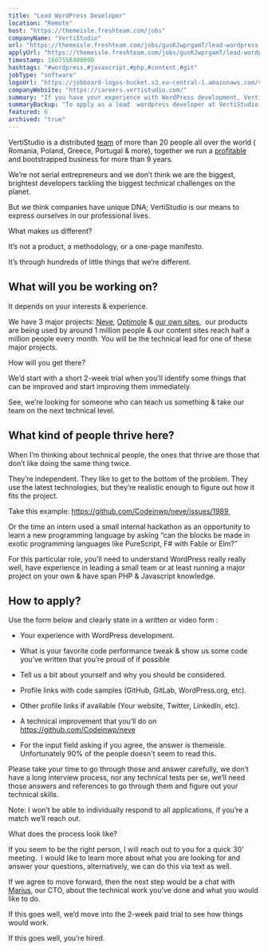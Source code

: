 ```yaml
---
title: "Lead WordPress Developer"
location: "Remote"
host: "https://themeisle.freshteam.com/jobs"
companyName: "VertiStudio"
url: "https://themeisle.freshteam.com/jobs/gusKJwprgamT/lead-wordpress-developer"
applyUrl: "https://themeisle.freshteam.com/jobs/gusKJwprgamT/lead-wordpress-developer#applicant-form"
timestamp: 1607558400000
hashtags: "#wordpress,#javascript,#php,#content,#git"
jobType: "software"
logoUrl: "https://jobboard-logos-bucket.s3.eu-central-1.amazonaws.com/vertistudio"
companyWebsite: "https://careers.vertistudio.com/"
summary: "If you have your experience with WordPress development, VertiStudio is looking for someone with your skillset."
summaryBackup: "To apply as a lead  wordpress developer at VertiStudio, you preferably need to have some knowledge of: #wordpress, #javascript, #php."
featured: 6
archived: "true"
---
```


VertiStudio is a distributed [team](https://themeisle.com/about-us/) of more than 20 people all over the world ( Romania, Poland, Greece, Portugal & more), together we run a [profitable](https://www.romanian-companies.eu/vertigo-studio-srl-29109287/) and bootstrapped business for more than 9 years. 

We’re not serial entrepreneurs and we don’t think we are the biggest, brightest developers tackling the biggest technical challenges on the planet. 

But we think companies have unique DNA; VertiStudio is our means to express ourselves in our professional lives. 

What makes us different?

It’s not a product, a methodology, or a one-page manifesto.

It’s through hundreds of little things that we’re different. 

## What will you be working on?

It depends on your interests & experience. 

We have 3 major projects: [Neve](https://themeisle.com/themes/neve/), [Optimole](https://optimole.com/) & [our own sites](https://vertistudio.com/#vertistudio-portfolio),  our products are being used by around 1 million people & our content sites reach half a million people every month. You will be the technical lead for one of these major projects. 

How will you get there?

We’d start with a short 2-week trial when you’ll identify some things that can be improved and start improving them immediately.

See, we’re looking for someone who can teach us something & take our team on the next technical level.

## What kind of people thrive here?

When I’m thinking about technical people, the ones that thrive are those that don’t like doing the same thing twice. 

They’re independent. They like to get to the bottom of the problem. They use the latest technologies, but they’re realistic enough to figure out how it fits the project.

Take this example: https://github.com/Codeinwp/neve/issues/1989 

Or the time an intern used a small internal hackathon as an opportunity to learn a new programming language by asking “can the blocks be made in exotic programming languages like PureScript, F# with Fable or Elm?”

For this particular role, you’ll need to understand WordPress really really well, have experience in leading a small team or at least running a major project on your own & have span PHP & Javascript knowledge.

## How to apply?

Use the form below and clearly state in a written or video form : 

*   Your experience with WordPress development.
    
*   What is your favorite code performance tweak & show us some code you’ve written that you’re proud of if possible
    
*   Tell us a bit about yourself and why you should be considered.
    
*   Profile links with code samples (GitHub, GitLab, WordPress.org, etc).
    
*   Other profile links if available (Your website, Twitter, LinkedIn, etc).
    
*   A technical improvement that you’ll do on https://github.com/Codeinwp/neve
    
*   For the input field asking if you agree, the answer is themeisle. Unfortunately 90% of the people doesn't seem to read this.

Please take your time to go through those and answer carefully, we don’t have a long interview process, nor any technical tests per se, we’ll need those answers and references to go through them and figure out your technical skills.

Note: I won’t be able to individually respond to all applications, if you’re a match we’ll reach out.

What does the process look like?

If you seem to be the right person, I will reach out to you for a quick 30’ meeting.  I would like to learn more about what you are looking for and answer your questions, alternatively, we can do this via text as well. 

If we agree to move forward, then the next step would be a chat with [Marius](https://github.com/selul), our CTO, about the technical work you’ve done and what you would like to do.

If this goes well, we’d move into the 2-week paid trial to see how things would work.

If this goes well, you’re hired.
